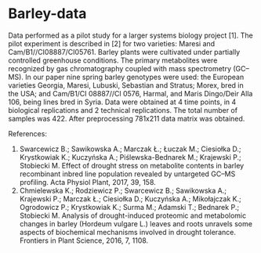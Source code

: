 # Barley-data

Data performed as a pilot study for a larger systems biology project [1]. The pilot experiment is described in [2] for two varieties: Maresi and Cam/B1//CI08887/CI05761. Barley plants were cultivated under partially controlled greenhouse conditions. The primary metabolites were recognized by gas chromatography coupled with mass spectrometry (GC–MS). In our paper nine spring barley genotypes were used: the European varieties Georgia, Maresi, Lubuski, Sebastian and Stratus; Morex, bred in the USA; and Cam/B1/CI 08887//Cl 0576, Harmal, and Maris Dingo/Deir Alla 106, being lines bred in Syria. Data were obtained at 4 time points, in 4 biological replications and 2 technical replications. The total number of samples was 422. After preprocessing 781x211 data matrix was obtained.

References:
1. Swarcewicz B.; Sawikowska A.; Marczak Ł.; Łuczak M.; Ciesiołka D.; Krystkowiak K.; Kuczyńska A.; Piślewska-Bednarek M.; Krajewski P.; Stobiecki M. Effect of drought stress on metabolite contents in barley recombinant inbred line population revealed by untargeted GC–MS profiling.  Acta Physiol Plant, 2017, 39, 158.
2. Chmielewska K.; Rodziewicz P.; Swarcewicz B.; Sawikowska A.; Krajewski P.; Marczak Ł.; Ciesiołka D.; Kuczyńska A.; Mikołajczak K.; Ogrodowicz P.; Krystkowiak K.; Surma M.; Adamski T.; Bednarek P.; Stobiecki M. Analysis of drought-induced proteomic and metabolomic changes in barley (Hordeum vulgare L.) leaves and roots unravels some aspects of biochemical mechanisms involved in drought tolerance. Frontiers in Plant Science, 2016, 7, 1108.
